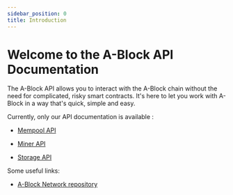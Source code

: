 ```yaml
---
sidebar_position: 0
title: Introduction
---
```


# Welcome to the A-Block API Documentation

The A-Block API allows you to interact with the A-Block chain without the need for complicated, risky smart contracts. It's here to let you work with A-Block in a way that's quick, simple and easy.

Currently, only our API documentation is available :

- [Mempool API](/api/introduction)

- [Miner API](/api/introduction-1)

- [Storage API](/api/introduction-2)

Some useful links:

- [A-Block Network repository](https://github.com/ABlockOfficial/Network)

<!-- 
 In this comprehensive guide, we provide developers with essential insights and resources to integrate A-Block's features into their projects. Whether you're looking to harness the benefits of A-Block's two-way ledger system, explore fully script-based transactions, or tap into the potential of ACTUS integration, our API documentation will be your trusted companion on this journey. 
 
 Join us in shaping the future of digital utility and trade with A-Block's visionary approach, promoting collaboration, fairness, and trust in the ever-evolving blockchain landscape. -->